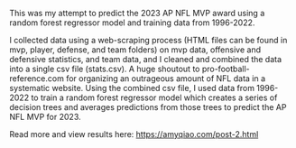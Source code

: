 This was my attempt to predict the 2023 AP NFL MVP award using a random forest regressor model and training data from 1996-2022.

I collected data using a web-scraping process (HTML files can be found in mvp, player, defense, and team folders) on mvp data, offensive and defensive statistics, and team data, and I cleaned and combined the data into a single csv file (stats.csv). A huge shoutout to pro-football-reference.com for organizing an outrageous amount of NFL data in a systematic website. Using the combined csv file, I used data from 1996-2022 to train a random forest regressor model which creates a series of decision trees and averages predictions from those trees to predict the AP NFL MVP for 2023.

Read more and view results here: https://amyqiao.com/post-2.html
